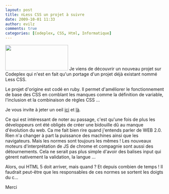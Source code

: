 ```yaml
---
layout: post
title: nLess CSS un projet à suivre
date: 2009-10-01 11:33
author: evilz
comments: true
categories: [Codeplex, CSS, Html, Informatique]
---
```

<img class="alignleft" src="https://farm4.static.flickr.com/3255/3971272825_a12d0165aa_o.png" alt="" width="199" height="81" />
Je viens de découvrir un nouveau projet sur Codeplex qui n'est en fait qu'un portage d'un projet déjà existant nommé Less CSS.

Le projet d'origine est codé en ruby. Il permet d'améliorer le fonctionnement de base des CSS en comblant les manques comme la définition de variable, l'inclusion et la combinaison de règles CSS ...

Je vous invite à jeter un oeil <a href="http://lesscss.org/" target="_blank">ici</a> et <a href="http://nlesscss.codeplex.com/" target="_blank">là</a>.

Ce qui est intéressant de noter au passage, c'est qu'une fois de plus les développeurs ont été obligés de créer une bidouille dû au manque d'évolution du web. Ca me fait bien rire quand j'entends parler de WEB 2.0. Rien n'a changer à part la puissance des machines ainsi que les navigateurs. Mais les normes sont toujours les mêmes ! Les nouveaux moteurs d'interprétation de JS de chrome et compagnie sont aussi des détournements. Cela ne serait pas plus simple d'avoir des balises input qui gèrent nativement la validation, la langue ...

Alors, oui HTML 5 doit arriver, mais quand ? Et depuis combien de temps !
Il faudrait peut-être que les responsables de ces normes se sortent les doigts du c...

Merci
